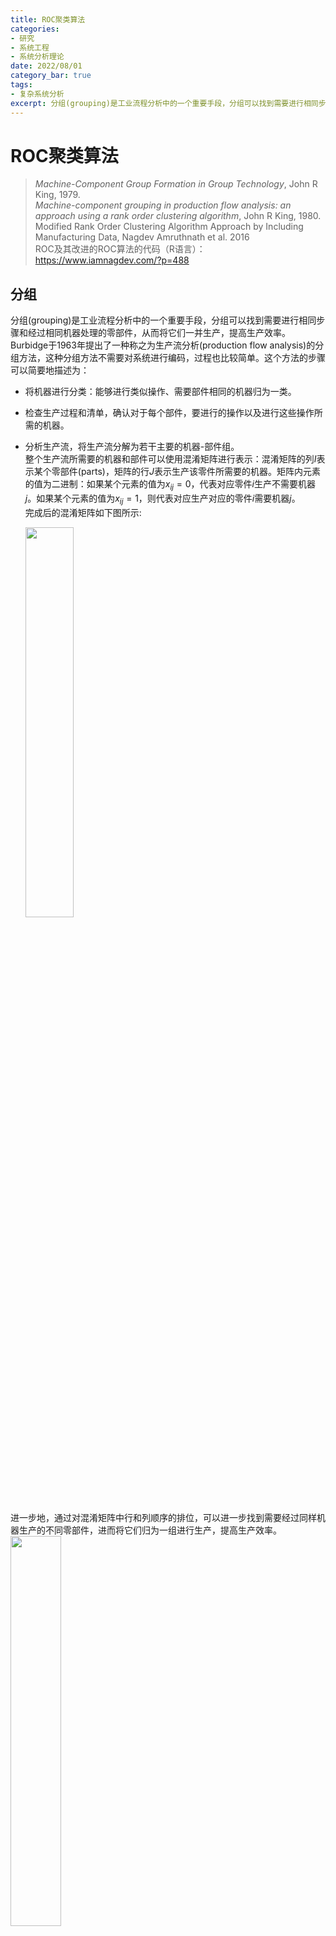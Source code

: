 ```yaml
---
title: ROC聚类算法
categories: 
- 研究
- 系统工程
- 系统分析理论
date: 2022/08/01
category_bar: true
tags:
- 复杂系统分析
excerpt: 分组(grouping)是工业流程分析中的一个重要手段，分组可以找到需要进行相同步骤和经过相同机器处理的零部件，从而将它们一并生产，提高生产效率。Burbidge于1963年提出了一种称之为生产流分析(production flow analysis)的分组方法，这种分组方法不需要对系统进行编码，过程也比较简单。这个方法的步骤可以简要地描述为：将机器进行分类：能够进行类似操作、需要部件相同的机器归为一类。检查生产过程和清单，确认对于每个部件，要进行的操作以及进行这些操作所需的机器。分析生产流，将生产流分解为若干主要的机器-部件组。  
---
```

# ROC聚类算法
> *Machine-Component Group Formation in Group Technology*, John R King, 1979.  
> *Machine-component grouping in production flow analysis: an approach using a rank order clustering algorithm*, John R King, 1980.  
> Modified Rank Order Clustering Algorithm Approach by Including Manufacturing Data, Nagdev Amruthnath et al. 2016  
> ROC及其改进的ROC算法的代码（R语言）：https://www.iamnagdev.com/?p=488  


## 分组
分组(grouping)是工业流程分析中的一个重要手段，分组可以找到需要进行相同步骤和经过相同机器处理的零部件，从而将它们一并生产，提高生产效率。Burbidge于1963年提出了一种称之为生产流分析(production flow analysis)的分组方法，这种分组方法不需要对系统进行编码，过程也比较简单。这个方法的步骤可以简要地描述为：  
- 将机器进行分类：能够进行类似操作、需要部件相同的机器归为一类。  
- 检查生产过程和清单，确认对于每个部件，要进行的操作以及进行这些操作所需的机器。  
- 分析生产流，将生产流分解为若干主要的机器-部件组。  
  整个生产流所需要的机器和部件可以使用混淆矩阵进行表示：混淆矩阵的列$I$表示某个零部件(parts)，矩阵的行$J$表示生产该零件所需要的机器。矩阵内元素的值为二进制：如果某个元素的值为$x_{ij}=0$，代表对应零件$i$生产不需要机器$j$。如果某个元素的值为$x_{ij}=1$，则代表对应生产对应的零件$i$需要机器$j$。  
  完成后的混淆矩阵如下图所示:  

  <img src = https://cdn.jsdelivr.net/gh/l61012345/Pic/img/20220801095530.png width=40%>  

进一步地，通过对混淆矩阵中行和列顺序的排位，可以进一步找到需要经过同样机器生产的不同零部件，进而将它们归为一组进行生产，提高生产效率。  
<img src = https://cdn.jsdelivr.net/gh/l61012345/Pic/img/20220801095944.png width=40%>  

最早这样对混淆矩阵行列的排序是通过手工完成的。手工排序的方法可以应付维度小的混淆矩阵，
但当应用于大问题时，手工排序非常耗时，容易出错。因此，解决混淆矩阵排序的两种算法：单链接聚类(single linkage clustering)和结合能聚类(bond energe clustering)分别于1968年和1972年提出。 下面将回顾这两种方法。  

## 既有方法
### 单链接聚类
单链接聚类是一种分级聚类(hierarchical clustering)技术，它依赖于相似度的计算。简单来说，在单链接聚类中，定义两个机器的相似度(similarity)为相同部件的个数$N_s$与两者所需要的所有部件数（相同部件只算一次）$N_c$之比：  
$$S=\frac{N_s}{N_c}$$
比如对于机器01和02而言，其共同处理的部件为3，两个机器所处理的全部部件为：2，3，5，因此01和02的相似度为$S_{01,02}=\frac{1}{3}=0.33$。  
同理可以计算出所有可能的两两机器之间的相似度。  
下表列出了Figure1中所有机器的相似度：  
<img src = https://cdn.jsdelivr.net/gh/l61012345/Pic/img/20220801105724.png width=50%>  

然后，根据相似度绘制出聚类树状图(Dendrogram)：聚类树状图的横轴是不同的机器，纵轴是它们的相似度。具体绘制的方法以上表为例：  
- 首先找到相似度最大的三组:(03,05),(01,04),(02,04)，分别用二叉树对这三者进行连接，完成第一次聚类。第一次聚类即为上述的三组。  
- 然后找到相似度第二大的一组(02,01)，用二叉树将含有01和02的两个第一次聚类的类别连接，完成第二次聚类。第二次聚类的结果为(02,04,01)一组，(03,05)一组。  
- 最后根据相似度为0的组用二叉树将(02,04,01)与(03,05)用相似度为0连接。  

在Python中可以使用`scipy.cluster`中的`hierarchy.linkage()`函数作图。  

绘制好的聚类树状图如下图所示：  
<img src = https://cdn.jsdelivr.net/gh/l61012345/Pic/img/20220801110828.png width=40%>  

根据图上可以找到需要的聚类层次，此处选择第二次聚类的结果：即(02,04,01)一组，(03,05)一组。并依据聚类结果对混淆矩阵的行列重新排序，得到：  
<img src = https://cdn.jsdelivr.net/gh/l61012345/Pic/img/20220801111142.png width=40%>  


单链接聚类在混淆矩阵建立完成后需要对其进行二次处理和重新绘图，过程较为复杂。  

### 结合能聚类
结合能聚类方法的基础思想基于化学中的结合能概念，在这种方法中，定义行/列的结合能为：对于矩阵中某一为1的元素$x_{ij}=1$，如果其相邻行/列$x_{i,j+1}$或$x_{i+1,j}=1$，那么该元素所在的行/列结合能加1。总结合能等于所有行结合能与列结合能之和。   
例如下图展示了figure1的结合能：  
<img src = https://cdn.jsdelivr.net/gh/l61012345/Pic/img/20220801154114.png width=40%>  

通过用结合能表示相邻1的元素个数，使得行列排序问题被转化为了最优化问题：通过行列排序使得整个矩阵的总结合能达到最大即可。  
结合能算法使用了一种复杂的迭代过程，描述如下：  
- 任意移动一列，并令$i=1$
- 尝试分别移动其他的$N-i$列到$i+1$中可能的位置中，计算每一列的结合能。找到此时可以给出最大结合能的位置移动方法。然后$i+1$，重复上述操作直到$i=N$。（$N$是矩阵的列数）。  
- 对行也重复上述的迭代过程，令$j$从$j=1$一直迭代到$j=M$。（$M$是矩阵的行数）。  

结合能聚类方法对figure1的聚类结果如下，可以发现其聚类结果基本上和单链接聚类是相同的。  
<img src = https://cdn.jsdelivr.net/gh/l61012345/Pic/img/20220801155028.png width=40%>  

可以发现，这种算法对最初随机选取的列和行的位置十分敏感，而且计算量巨大。  

## ROC聚类的方法论
### ROC聚类步骤
假设对部件和混淆矩阵已经建立：  
1. 对每一行机器，将每一行的01组合视为一个二进制编码，并转换为十进制。根据十进制大小为每一行赋予一个等级(rank)。如果两行的十进制大小相同，那么在上的一行被赋予更高的等级。  
2. 检查现在矩阵的各行是否是按照等级从大到小的顺序排列。  
   - 如果是，则停止算法。  
   - 如果不是，则跳到3.  
3. 按照十进制大小从大到小重新排列每一行的顺序。  
   对每一列部件，将每一列的01组合视为一个二进制编码，并转换为十进制。根据十进制大小为每一列赋予一个等级。如果两列的十进制大小相同，那么在左的一行被赋予更高的等级。  
4. 检查现在矩阵的各列是否是按照等级从大到小的顺序排列。  
   - 如果是，则停止算法。  
   - 如果不是，则跳到5.  
5. 按照十进制大小从大到小重新排列每一列的顺序。  

下图表示了使用ROC算法对figure1的矩阵行列进行排序的迭代过程：  
<img src = https://cdn.jsdelivr.net/gh/l61012345/Pic/img/20220802132816.png width=60%>

计算机在执行ROC算法时，为了进一步节约计算量，并不需要将二进制编码转换为十进制再比较大小，而是可以通过从高位到低位，逐位比较的方法直接对二进制编码的大小进行比较。  
可以发现，相比于结合能和单链接算法，ROC算法的计算量更小，算法达到收敛的时间也更快。  

### 例外元素
在聚类结束之后，有时混淆矩阵会出现不属于任何类的“1”元素，这样的元素称为例外元素(exceptional elements).  
<img src = https://cdn.jsdelivr.net/gh/l61012345/Pic/img/20220802134040.png width=40%>  
如上图所示，聚类结束后标⋆位置的两个“1”不属于任何一类，是例外元素。  
对于这些例外元素，原作者认为如果聚类结束后出现了例外元素，应当将其在最初的矩阵中删除，然后重新进行ROC聚类。  
这些例外元素应当采用集中化的生产方式或者直接购买这些部件，而非使用细胞生产。  

### 关键机器
在论文中，作者还考虑到了一种情况：如果非常多的组件都需要经过同一个机器操作，那么这样的机器就称为关键机器(bottleneck machines)，关键机器决定了生产效率。在论文中，作者建议如果出现关键机器，可以在生产中增加若干个相同的这个机器，同时在混淆矩阵中将这个关键机器所在的行拆分为若干行，拆分方法如下图所示：  
<img src = https://cdn.jsdelivr.net/gh/l61012345/Pic/img/20220803094449.png width=30%>  

如上图，例如对于figure1，可以将机器05和03所在行分别拆分为若干行，每一行只含有一个“1”元素，再进行聚类，聚类结果如下图所示：  
<img src = https://cdn.jsdelivr.net/gh/l61012345/Pic/img/20220803094641.png width=30%>  

对于左上角的类，又可以将相同的机器进行合并，最终得到：  
<img src = https://cdn.jsdelivr.net/gh/l61012345/Pic/img/20220803094807.png width=30%>  


## 改进
### 对ROC算法的评价
结合能算法和单链接算法在最初的混淆矩阵建立完成后还需要对数据进行二次处理，其中结合能算法还包含复杂的迭代过程，这两种算法的过程和计算量都相对较为复杂，而ROC算法在混淆矩阵建立后不需要对数据再进行二次处理，只是简单地设计了一种方法为混淆矩阵进行排序，在计算量和算法复杂度方面相比前两者更加简单。  
但是，ROC算法只是一个排序算法而非优化过程，所以产生的解决方案是由初始矩阵的形式决定的。  
例如下图的例子：  
<img src = https://cdn.jsdelivr.net/gh/l61012345/Pic/img/20220803103848.png width=60%>  
可以发现如果初始的混淆矩阵形态不同，那么最终稳定时的矩阵是不同的。如何决定最原始的混淆矩阵中机器和部件的排序也是一个问题。  

### 改进的ROC算法
ROC算法是一种简单的混淆矩阵排序算法。“Modified Rank Order Clustering Algorithm Approach by Including Manufacturing Data”一文的作者提出ROC算法的执行过于理想化：实际生产中不可能所有的机器生产效率和工作情况完全相同，而ROC算法中没有包含任何有关于机器和零部件状态的生产数据。因此，该作者根据生产数据，对混淆矩阵中的每一个机器和部件都赋予了权重。矩阵中每一个元素可以根据对应机器和零部件的循环时间(cycle time，生产线上每相邻两个产品产出的时间)、可靠性、以及设置时间为其赋予权重。该论文中根据循环时间和产率为每个机器赋予了权重，具体而言，每一个机器的权重$n_{wi}$为：  
$$n_{wi}=\frac{CT_i}{∑CT_i}+\frac{PV_i}{∑PV}$$
其中$CT_i$为机器$i$的循环时间；$PV_i$为机器$i$的产率。由于单位不同，对二者均做了归一化处理。  
也可以根据相应的生产数据为每个部件赋予权重$n_{wj}$，但是论文中并没有给出具体的例子进行说明。  

改进后的ROC算法的执行步骤为：  
1. 为每一个机器和每一个部件生成各自的权重$n_{wj}$和$n_{wi}$。  
2. 为整个生产过程建立混淆矩阵。  
3. **根据权重，按照从大到小的顺序为行列排序**。  
   ==下面的步骤与ROC算法基本相同==  
4. 对每一行机器，将每一行的01组合视为一个二进制编码，并转换为十进制。根据十进制大小为每一行赋予一个等级(rank)。如果两行的十进制大小相同，那么在上的一行被赋予更高的等级。  
5. 检查现在矩阵的各行是否是按照等级从大到小的顺序排列。  
   - 如果是，则停止算法。  
   - 如果不是，则跳到1.  
6. 按照十进制大小从大到小重新排列每一行的顺序。  
   对每一列部件，将每一列的01组合视为一个二进制编码，并转换为十进制。根据十进制大小为每一列赋予一个等级。如果两列的十进制大小相同，那么在左的一行被赋予更高的等级。  
7. 检查现在矩阵的各列是否是按照等级从大到小的顺序排列。  
   - 如果是，则停止算法。  
   - 如果不是，则在执行1后跳转到6.  
8. 按照十进制大小从大到小重新排列每一列的顺序。  

### 分析
由于在执行ROC算法之前加入了一步：按照权重从大到小为矩阵的行列排序，因此最终每个类中相邻元素的权重都比较接近。权重接近的好处是每个类中的机器生产部件的速率以及其他参数都差不多，整个生产系统中不会出现“短板”——即所有零部件的处理速度都大幅度受到类中处理最慢的那个机器的影响。  



## 疑问和讨论
- ROC算法如果不采用二进制而使用其他权重对每一行/列进行转义，对结果会有多大的影响？  
- 收敛结果和最初部件和机器所处的位置有关吗？  
  - 有关。因为ROC算法只是一个排序算法而非优化过程，所以产生的解决方案是由初始矩阵的形式决定的。  
  例如下图的例子：  
  <img src = https://cdn.jsdelivr.net/gh/l61012345/Pic/img/20220803103848.png width=60%>  
  可以发现如果初始的混淆矩阵形态不同，那么最终稳定时的矩阵是不同的。但是聚类结果相似。  
- ROC算法一定收敛吗？  
  - 一定。由于每次运行完成后只判断行或者列的终止条件，算法是一定收敛的。   
